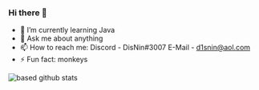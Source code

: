 ### Hi there 👋

- 🌱 I’m currently learning Java
- 💬 Ask me about anything
- 📫 How to reach me: Discord - DisNin#3007 E-Mail - d1snin@aol.com
- ⚡ Fun fact: monkeys

![based github stats](https://github-readme-stats.vercel.app/api?username=d1snin&show_icons=true&theme=dark)
